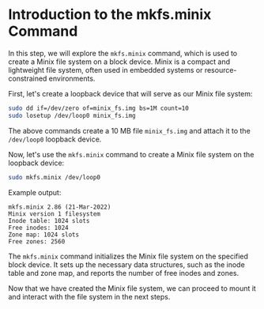 # Introduction to the mkfs.minix Command

In this step, we will explore the `mkfs.minix` command, which is used to create a Minix file system on a block device. Minix is a compact and lightweight file system, often used in embedded systems or resource-constrained environments.

First, let's create a loopback device that will serve as our Minix file system:

```bash
sudo dd if=/dev/zero of=minix_fs.img bs=1M count=10
sudo losetup /dev/loop0 minix_fs.img
```

The above commands create a 10 MB file `minix_fs.img` and attach it to the `/dev/loop0` loopback device.

Now, let's use the `mkfs.minix` command to create a Minix file system on the loopback device:

```bash
sudo mkfs.minix /dev/loop0
```

Example output:

```
mkfs.minix 2.86 (21-Mar-2022)
Minix version 1 filesystem
Inode table: 1024 slots
Free inodes: 1024
Zone map: 1024 slots
Free zones: 2560
```

The `mkfs.minix` command initializes the Minix file system on the specified block device. It sets up the necessary data structures, such as the inode table and zone map, and reports the number of free inodes and zones.

Now that we have created the Minix file system, we can proceed to mount it and interact with the file system in the next steps.
